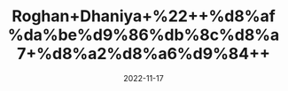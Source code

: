 ---
title: 'Roghan+Dhaniya+%22++%d8%af%da%be%d9%86%db%8c%d8%a7+%d8%a2%d8%a6%d9%84++'
date: '2022-11-17' 
metatag: '' 
inventory: '0' 
draft: false 
# meta description 
shortDescripton: 'Coriander++Oil++has+potentially+antiseptic%2c+antifungal%2c+and+detoxifying+properties%2c+it%27s+an+option+for+soothing+eczema%2c+fungal+infections%2c+and+allergic+reactions+on+your+skin.'
description: 'Oil+%22+%d8%b1%d9%88%d8%ba%d9%86+%22+%d8%aa%db%8c%d9%84'
longdescription: ''
tags: ''
brand: ''
subCategory: ''
sellCount: '0'
featured: True
# product Price
price: '80.0'
# Product Short Description
shortDescription: 'Coriander++Oil++has+potentially+antiseptic%2c+antifungal%2c+and+detoxifying+properties%2c+it%27s+an+option+for+soothing+eczema%2c+fungal+infections%2c+and+allergic+reactions+on+your+skin.'
productID: '6164F412-2243-ED11-996A-005056B3A416'
type: 'products'
category: 'Oil+%22+%d8%b1%d9%88%d8%ba%d9%86+%22+%d8%aa%db%8c%d9%84' 
thumnailproduct: 'https://eraconnect.blob.core.windows.net/product-images/aminsaddiquidawakhana/b8800f38-52b1-495c-b68b-0937473f9070.webp' 
images:
  - image: 'https://eraconnect.blob.core.windows.net/product-images/aminsaddiquidawakhana/b8800f38-52b1-495c-b68b-0937473f9070.webp'  
Variants:
---